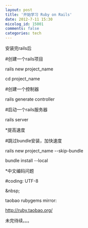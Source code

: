 ```yaml
---
layout: post
title: '开始学习 Ruby on Rails'
date: 2012-7-11 15:30
micolog_id: 15001
comments: false
categories: tech
---
```

安装完rails后


\#创建一个rails项目

rails new project_name

cd project_name

\#创建一个控制器

rails generate controller

\#启动一个rails服务器

rails server

*提高速度

\#跳过bundle安装，加快速度

rails new project_name --skip-bundle

bundle install --local

*中文编码问题

\#coding: UTF-8

&amp;nbsp;

taobao rubygems mirror:

http://ruby.taobao.org/

未完待续。。。
